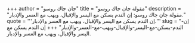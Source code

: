 +++
author = "جان جاك روسو"
title = "مقولة جان جاك روسو"
description = "مقولة جان جاك روسو: إن الندم يسكن مع اليسر والإقبال، ويهب مع العسر والإدبار."
quote = '''إن الندم يسكن مع اليسر والإقبال، ويهب مع العسر والإدبار.''' 
slug = "إن-الندم-يسكن-مع-اليسر-والإقبال-ويهب-مع-العسر-والإدبار"
+++
إن الندم يسكن مع اليسر والإقبال، ويهب مع العسر والإدبار.
